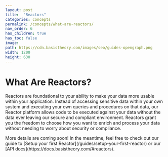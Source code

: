 ```yaml
---
layout: post
title:  "Reactors"
categories: concepts
permalink: /concepts/what-are-reactors/
nav_order: 6
has_children: true
has_toc: false
image:
path: https://cdn.basistheory.com/images/seo/guides-opengraph.png
width: 1200
height: 630
---
```


# What Are Reactors?

Reactors are foundational to your ability to make your data more usable within your application. 
Instead of accessing sensitive data within your own system and executing your own queries and procedures on that data, our Reactor platform allows code to be executed against your data without the data ever leaving our secure and compliant environment. 
Reactors grant you the freedom to choose how you want to enrich and process your data without needing to worry about security or compliance.

<span class="base-alert info">
  <span>
    More details are coming soon! In the meantime, feel free to check out our guide to [Setup your first Reactor](/guides/setup-your-first-reactor) or our [API docs](https://docs.basistheory.com/#reactors).
  </span>
</span>